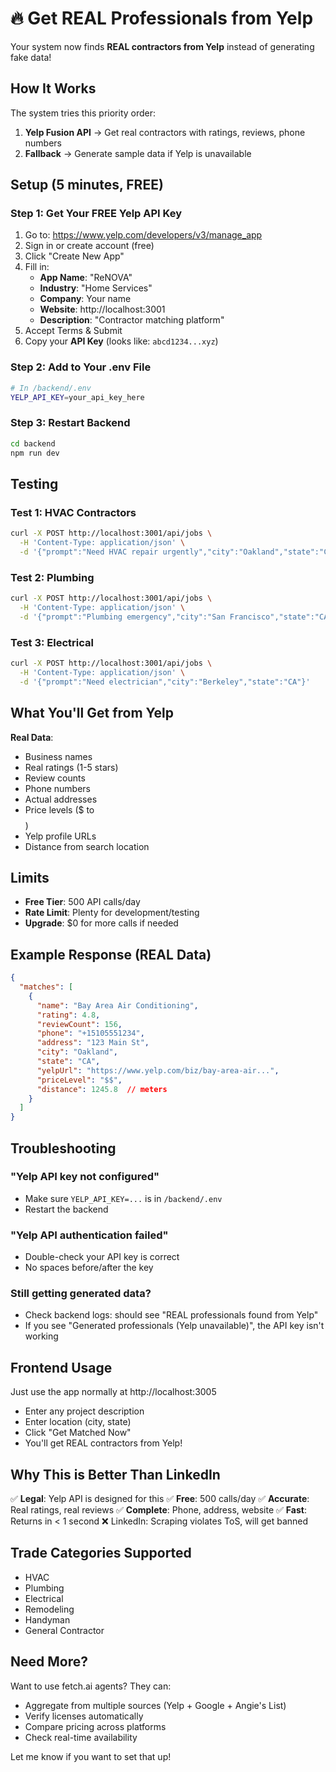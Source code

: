 # 🔥 Get REAL Professionals from Yelp

Your system now finds **REAL contractors from Yelp** instead of generating fake data!

## How It Works

The system tries this priority order:
1. **Yelp Fusion API** → Get real contractors with ratings, reviews, phone numbers
2. **Fallback** → Generate sample data if Yelp is unavailable

## Setup (5 minutes, FREE)

### Step 1: Get Your FREE Yelp API Key

1. Go to: https://www.yelp.com/developers/v3/manage_app
2. Sign in or create account (free)
3. Click "Create New App"
4. Fill in:
   - **App Name**: "ReNOVA"
   - **Industry**: "Home Services"
   - **Company**: Your name
   - **Website**: http://localhost:3001
   - **Description**: "Contractor matching platform"
5. Accept Terms & Submit
6. Copy your **API Key** (looks like: `abcd1234...xyz`)

### Step 2: Add to Your .env File

```bash
# In /backend/.env
YELP_API_KEY=your_api_key_here
```

### Step 3: Restart Backend

```bash
cd backend
npm run dev
```

## Testing

### Test 1: HVAC Contractors
```bash
curl -X POST http://localhost:3001/api/jobs \
  -H 'Content-Type: application/json' \
  -d '{"prompt":"Need HVAC repair urgently","city":"Oakland","state":"CA"}'
```

### Test 2: Plumbing
```bash
curl -X POST http://localhost:3001/api/jobs \
  -H 'Content-Type: application/json' \
  -d '{"prompt":"Plumbing emergency","city":"San Francisco","state":"CA"}'
```

### Test 3: Electrical
```bash
curl -X POST http://localhost:3001/api/jobs \
  -H 'Content-Type: application/json' \
  -d '{"prompt":"Need electrician","city":"Berkeley","state":"CA"}'
```

## What You'll Get from Yelp

**Real Data**:
- Business names
- Real ratings (1-5 stars)
- Review counts
- Phone numbers
- Actual addresses
- Price levels ($ to $$$$)
- Yelp profile URLs
- Distance from search location

## Limits

- **Free Tier**: 500 API calls/day
- **Rate Limit**: Plenty for development/testing
- **Upgrade**: $0 for more calls if needed

## Example Response (REAL Data)

```json
{
  "matches": [
    {
      "name": "Bay Area Air Conditioning",
      "rating": 4.8,
      "reviewCount": 156,
      "phone": "+15105551234",
      "address": "123 Main St",
      "city": "Oakland",
      "state": "CA",
      "yelpUrl": "https://www.yelp.com/biz/bay-area-air...",
      "priceLevel": "$$",
      "distance": 1245.8  // meters
    }
  ]
}
```

## Troubleshooting

### "Yelp API key not configured"
- Make sure `YELP_API_KEY=...` is in `/backend/.env`
- Restart the backend

### "Yelp API authentication failed"
- Double-check your API key is correct
- No spaces before/after the key

### Still getting generated data?
- Check backend logs: should see "REAL professionals found from Yelp"
- If you see "Generated professionals (Yelp unavailable)", the API key isn't working

## Frontend Usage

Just use the app normally at http://localhost:3005

- Enter any project description
- Enter location (city, state)
- Click "Get Matched Now"
- You'll get REAL contractors from Yelp!

## Why This is Better Than LinkedIn

✅ **Legal**: Yelp API is designed for this
✅ **Free**: 500 calls/day
✅ **Accurate**: Real ratings, real reviews
✅ **Complete**: Phone, address, website
✅ **Fast**: Returns in < 1 second
❌ LinkedIn: Scraping violates ToS, will get banned

## Trade Categories Supported

- HVAC
- Plumbing
- Electrical
- Remodeling
- Handyman
- General Contractor

## Need More?

Want to use fetch.ai agents? They can:
- Aggregate from multiple sources (Yelp + Google + Angie's List)
- Verify licenses automatically
- Compare pricing across platforms
- Check real-time availability

Let me know if you want to set that up!
